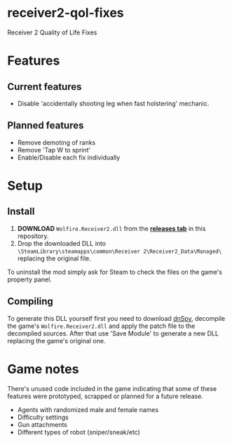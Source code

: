 # receiver2-qol-fixes

Receiver 2 Quality of Life Fixes

# Features

## Current features

- Disable 'accidentally shooting leg when fast holstering' mechanic.

## Planned features

- Remove demoting of ranks
- Remove 'Tap W to sprint'
- Enable/Disable each fix individually

# Setup

## Install

1. **DOWNLOAD** `Wolfire.Receiver2.dll` from the [**releases tab**](https://github.com/aBARICHELLO/receiver2-qol-fixes/releases/) in this repository.
2. Drop the downloaded DLL into `\SteamLibrary\steamapps\common\Receiver 2\Receiver2_Data\Managed\` replacing the original file.

To uninstall the mod simply ask for Steam to check the files on the game's property panel.

## Compiling

To generate this DLL yourself first you need to download [dnSpy](https://github.com/0xd4d/dnSpy), decompile the game's `Wolfire.Receiver2.dll` and apply the patch file to the decompiled sources. After that use 'Save Module' to generate a new DLL replacing the game's original one.

# Game notes

There's unused code included in the game indicating that some of these features were prototyped, scrapped or planned for a future release.

- Agents with randomized male and female names
- Difficulty settings
- Gun attachments
- Different types of robot (sniper/sneak/etc)
